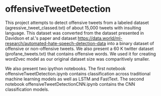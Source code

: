 # offensiveTweetDetection
This project attempts to detect offensive tweets from a labeled dataset (agressive_tweet_classed.txt) of about 15,000 tweets with insulting language. This dataset was converted from the dataset presented in Davidson et al.'s paper and dataset https://data.world/ml-research/automated-hate-speech-detection-data into a binary dataset of offensive or non-offensive tweets. We also present a 60 K  twitter dataset (profane_tweets.txt) that contains offensive words. We used it for creating  word2vec model as our original dataset size was comparitively smaller. 

We also present two ipython notebooks. The first notebook offensiveTweetDetection.ipynb contains classification across traditional machine learning models as well as LSTM and FastText. The second notebook offensiveTweetDetectionCNN.ipynb contains the CNN classification models. 
